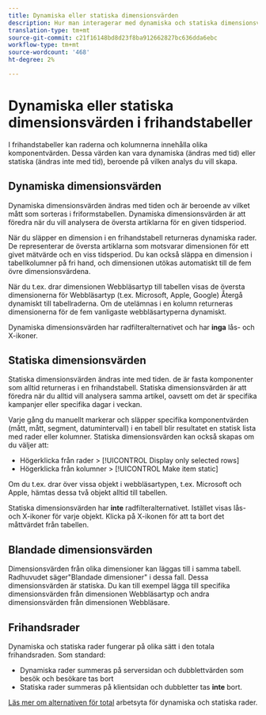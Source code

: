 ```yaml
---
title: Dynamiska eller statiska dimensionsvärden
description: Hur man interagerar med dynamiska och statiska dimensionsvärden i tabeller.
translation-type: tm+mt
source-git-commit: c21f16148bd8d23f8ba912662827bc636dda6ebc
workflow-type: tm+mt
source-wordcount: '468'
ht-degree: 2%

---
```



# Dynamiska eller statiska dimensionsvärden i frihandstabeller

I frihandstabeller kan raderna och kolumnerna innehålla olika komponentvärden. Dessa värden kan vara dynamiska (ändras med tid) eller statiska (ändras inte med tid), beroende på vilken analys du vill skapa.

## Dynamiska dimensionsvärden

Dynamiska dimensionsvärden ändras med tiden och är beroende av vilket mått som sorteras i friformstabellen. Dynamiska dimensionsvärden är att föredra när du vill analysera de översta artiklarna för en given tidsperiod.

När du släpper en dimension i en frihandstabell returneras dynamiska rader. De representerar de översta artiklarna som motsvarar dimensionen för ett givet mätvärde och en viss tidsperiod. Du kan också släppa en dimension i tabellkolumner på fri hand, och dimensionen utökas automatiskt till de fem övre dimensionsvärdena.

När du t.ex. drar dimensionen Webbläsartyp till tabellen visas de översta dimensionerna för Webbläsartyp (t.ex. Microsoft, Apple, Google) Återgå dynamiskt till tabellraderna. Om de utelämnas i en kolumn returneras dimensionerna för de fem vanligaste webbläsartyperna dynamiskt.

Dynamiska dimensionsvärden har radfilteralternativet och har **inga** lås- och X-ikoner.

## Statiska dimensionsvärden

Statiska dimensionsvärden ändras inte med tiden. de är fasta komponenter som alltid returneras i en frihandstabell. Statiska dimensionsvärden är att föredra när du alltid vill analysera samma artikel, oavsett om det är specifika kampanjer eller specifika dagar i veckan.

Varje gång du manuellt markerar och släpper specifika komponentvärden (mått, mått, segment, datumintervall) i en tabell blir resultatet en statisk lista med rader eller kolumner. Statiska dimensionsvärden kan också skapas om du väljer att:

* Högerklicka från rader > [!UICONTROL Display only selected rows]
* Högerklicka från kolumner > [!UICONTROL Make item static]

Om du t.ex. drar över vissa objekt i webbläsartypen, t.ex. Microsoft och Apple, hämtas dessa två objekt alltid till tabellen.

Statiska dimensionsvärden har **inte** radfilteralternativet. Istället visas lås- och X-ikoner för varje objekt. Klicka på X-ikonen för att ta bort det måttvärdet från tabellen.

## Blandade dimensionsvärden

Dimensionsvärden från olika dimensioner kan läggas till i samma tabell. Radhuvudet säger&quot;Blandade dimensioner&quot; i dessa fall. Dessa dimensionsvärden är statiska. Du kan till exempel lägga till specifika dimensionsvärden från dimensionen Webbläsartyp och andra dimensionsvärden från dimensionen Webbläsare.

## Frihandsrader

Dynamiska och statiska rader fungerar på olika sätt i den totala frihandsraden. Som standard:

* Dynamiska rader summeras på serversidan och dubblettvärden som besök och besökare tas bort
* Statiska rader summeras på klientsidan och dubbletter tas **inte** bort.

[Läs mer om alternativen för total](https://docs.adobe.com/content/help/sv-SE/analytics/analyze/analysis-workspace/build-workspace-project/workspace-totals.html) arbetsyta för dynamiska och statiska rader.
